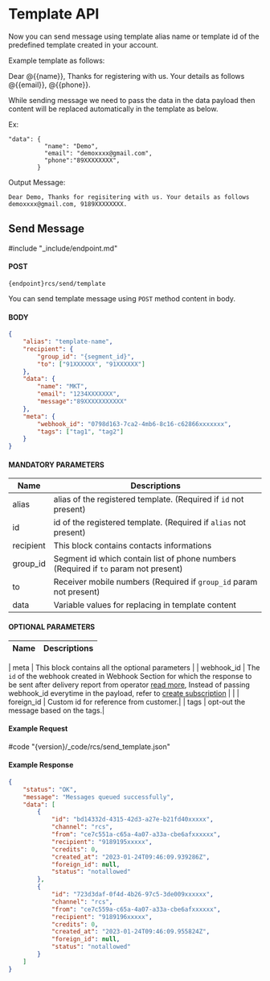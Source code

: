 # Template API

Now you can send message using template alias name or template id of the predefined template created in your account.

Example template as follows:

Dear @{{name}}, Thanks for registering with us. Your details as follows @{{email}}, @{{phone}}.

While sending message we need to pass the data in the data payload then content will be replaced automatically in the template as below.

Ex: 
```
"data": {
          "name": "Demo",
          "email": "demoxxxx@gmail.com",
          "phone":"89XXXXXXXX",
        }
```
Output Message: 

```Dear Demo, Thanks for regisitering with us. Your details as follows demoxxxx@gmail.com, 9189XXXXXXXX.```

## Send Message
#include "_include/endpoint.md"

#### POST

```
{endpoint}rcs/send/template
```

You can send template message using `POST` method content in body.

#### BODY

```json
{
    "alias": "template-name",
    "recipient": {
        "group_id": "{segment_id}",
        "to": ["91XXXXXX", "91XXXXXX"]
    },
    "data": {
        "name": "MKT",
        "email": "1234XXXXXXX",
        "message":"89XXXXXXXXXXX"
    },
    "meta": {
        "webhook_id": "0798d163-7ca2-4mb6-8c16-c62866xxxxxxx",
        "tags": ["tag1", "tag2"]
    }
}
```

#### MANDATORY PARAMETERS

| Name        | Descriptions                                                                                           |
| ----------- | ------------------------------------------------------------------------------------------------------ |
| alias       | alias of the registered template. (Required if `id` not present)                                         |
| id          | id of the registered template. (Required if `alias` not present)                                         |
| recipient   |	This block contains contacts informations                                                                |
| group_id    |	Segment id which contain list of phone numbers (Required if `to` param not present)                      |
| to	        | Receiver mobile numbers (Required if `group_id` param not present)                                             |
| data        | Variable values for replacing in template content                                                       |

#### OPTIONAL PARAMETERS

| Name       | Descriptions                                                                                                                                                            |
| ---------- | ----------------------------------------------------------------------------------------------------------------------------------------------------------------------- 
|
meta      | This block contains all the optional parameters                                                                                                                                             |
| webhook_id | The `id` of the webhook created in Webhook Section for which the response to be sent after delivery report from operator [read more](/docs/{version}/rcs/webhooks), Instead of passing webhook_id everytime in the payload, refer to [create subscription](/docs/{version}/subscriptions#content-create-subscription) |                                                                                         |
| foreign_id     | Custom id for reference from customer.|
| tags | opt-out the message based on the tags.|

#### Example Request

#code "{version}/_code/rcs/send_template.json"

#### Example Response

```json
{
    "status": "OK",
    "message": "Messages queued successfully",
    "data": [
        {
            "id": "bd14332d-4315-42d3-a27e-b21fd40xxxxx",
            "channel": "rcs",
            "from": "ce7c551a-c65a-4a07-a33a-cbe6afxxxxxx",
            "recipient": "9189195xxxxx",
            "credits": 0,
            "created_at": "2023-01-24T09:46:09.939286Z",
            "foreign_id": null,
            "status": "notallowed"
        },
        {
            "id": "723d3daf-0f4d-4b26-97c5-3de009xxxxxx",
            "channel": "rcs",
            "from": "ce7c559a-c65a-4a07-a33a-cbe6afxxxxxx",
            "recipient": "9189196xxxxx",
            "credits": 0,
            "created_at": "2023-01-24T09:46:09.955824Z",
            "foreign_id": null,
            "status": "notallowed"
        }
    ]
}
```

